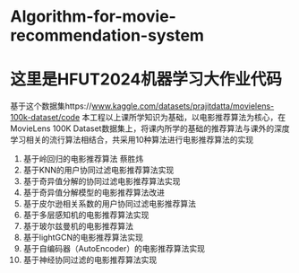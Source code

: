 # Algorithm-for-movie-recommendation-system
# 这里是HFUT2024机器学习大作业代码
基于这个数据集https://www.kaggle.com/datasets/prajitdatta/movielens-100k-dataset/code
本工程以上课所学知识为基础，以电影推荐算法为核心，在MovieLens 100K Dataset数据集上，将课内所学的基础的推荐算法与课外的深度学习相关的流行算法相结合，共采用10种算法进行电影推荐算法的实现
1.	基于岭回归的电影推荐算法 蔡胜炜
2.	基于KNN的用户协同过滤电影推荐算法实现         
3.	基于奇异值分解的协同过滤电影推荐算法实现        
4.	基于奇异值分解模型的电影推荐算法改进            
5.	基于皮尔逊相关系数的用户协同过滤电影推荐算法    
6.	基于多层感知机的电影推荐算法实现               
7.	基于玻尔兹曼机的电影推荐算法                    
8.	基于lightGCN的电影推荐算法实现                
9.	基于自编码器（AutoEncoder）的电影推荐算法实现   
10.	基于神经协同过滤的电影推荐算法实现             
